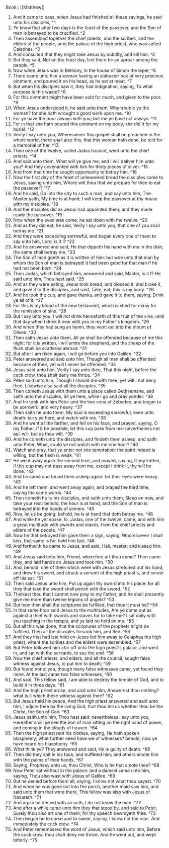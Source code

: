  Book:: [[Matthew]]
 1. And it came to pass, when Jesus had finished all these sayings, he said unto his disciples, ^1
 2. Ye know that after two days is the feast of the passover, and the Son of man is betrayed to be crucified. ^2
 3. Then assembled together the chief priests, and the scribes, and the elders of the people, unto the palace of the high priest, who was called Caiaphas, ^3
 4. And consulted that they might take Jesus by subtilty, and kill him. ^4
 5. But they said, Not on the feast day, lest there be an uproar among the people. ^5
 6. Now when Jesus was in Bethany, in the house of Simon the leper, ^6
 7. There came unto him a woman having an alabaster box of very precious ointment, and poured it on his head, as he sat at meat. ^7
 8. But when his disciples saw it, they had indignation, saying, To what purpose is this waste? ^8
 9. For this ointment might have been sold for much, and given to the poor. ^9
 10. When Jesus understood it, he said unto them, Why trouble ye the woman? for she hath wrought a good work upon me. ^10
 11. For ye have the poor always with you; but me ye have not always. ^11
 12. For in that she hath poured this ointment on my body, she did it for my burial. ^12
 13. Verily I say unto you, Wheresoever this gospel shall be preached in the whole world, there shall also this, that this woman hath done, be told for a memorial of her. ^13
 14. Then one of the twelve, called Judas Iscariot, went unto the chief priests, ^14
 15. And said unto them, What will ye give me, and I will deliver him unto you? And they covenanted with him for thirty pieces of silver. ^15
 16. And from that time he sought opportunity to betray him. ^16
 17. Now the first day of the feast of unleavened bread the disciples came to Jesus, saying unto him, Where wilt thou that we prepare for thee to eat the passover? ^17
 18. And he said, Go into the city to such a man, and say unto him, The Master saith, My time is at hand; I will keep the passover at thy house with my disciples. ^18
 19. And the disciples did as Jesus had appointed them; and they made ready the passover. ^19
 20. Now when the even was come, he sat down with the twelve. ^20
 21. And as they did eat, he said, Verily I say unto you, that one of you shall betray me. ^21
 22. And they were exceeding sorrowful, and began every one of them to say unto him, Lord, is it I? ^22
 23. And he answered and said, He that dippeth his hand with me in the dish, the same shall betray me. ^23
 24. The Son of man goeth as it is written of him: but woe unto that man by whom the Son of man is betrayed! it had been good for that man if he had not been born. ^24
 25. Then Judas, which betrayed him, answered and said, Master, is it I? He said unto him, Thou hast said. ^25
 26. And as they were eating, Jesus took bread, and blessed it, and brake it, and gave it to the disciples, and said, Take, eat; this is my body. ^26
 27. And he took the cup, and gave thanks, and gave it to them, saying, Drink ye all of it; ^27
 28. For this is my blood of the new testament, which is shed for many for the remission of sins. ^28
 29. But I say unto you, I will not drink henceforth of this fruit of the vine, until that day when I drink it new with you in my Father's kingdom. ^29
 30. And when they had sung an hymn, they went out into the mount of Olives. ^30
 31. Then saith Jesus unto them, All ye shall be offended because of me this night: for it is written, I will smite the shepherd, and the sheep of the flock shall be scattered abroad. ^31
 32. But after I am risen again, I will go before you into Galilee. ^32
 33. Peter answered and said unto him, Though all men shall be offended because of thee, yet will I never be offended. ^33
 34. Jesus said unto him, Verily I say unto thee, That this night, before the cock crow, thou shalt deny me thrice. ^34
 35. Peter said unto him, Though I should die with thee, yet will I not deny thee. Likewise also said all the disciples. ^35
 36. Then cometh Jesus with them unto a place called Gethsemane, and saith unto the disciples, Sit ye here, while I go and pray yonder. ^36
 37. And he took with him Peter and the two sons of Zebedee, and began to be sorrowful and very heavy. ^37
 38. Then saith he unto them, My soul is exceeding sorrowful, even unto death: tarry ye here, and watch with me. ^38
 39. And he went a little farther, and fell on his face, and prayed, saying, O my Father, if it be possible, let this cup pass from me: nevertheless not as I will, but as thou wilt. ^39
 40. And he cometh unto the disciples, and findeth them asleep, and saith unto Peter, What, could ye not watch with me one hour? ^40
 41. Watch and pray, that ye enter not into temptation: the spirit indeed is willing, but the flesh is weak. ^41
 42. He went away again the second time, and prayed, saying, O my Father, if this cup may not pass away from me, except I drink it, thy will be done. ^42
 43. And he came and found them asleep again: for their eyes were heavy. ^43
 44. And he left them, and went away again, and prayed the third time, saying the same words. ^44
 45. Then cometh he to his disciples, and saith unto them, Sleep on now, and take your rest: behold, the hour is at hand, and the Son of man is betrayed into the hands of sinners. ^45
 46. Rise, let us be going: behold, he is at hand that doth betray me. ^46
 47. And while he yet spake, lo, Judas, one of the twelve, came, and with him a great multitude with swords and staves, from the chief priests and elders of the people. ^47
 48. Now he that betrayed him gave them a sign, saying, Whomsoever I shall kiss, that same is he: hold him fast. ^48
 49. And forthwith he came to Jesus, and said, Hail, master; and kissed him. ^49
 50. And Jesus said unto him, Friend, wherefore art thou come? Then came they, and laid hands on Jesus and took him. ^50
 51. And, behold, one of them which were with Jesus stretched out his hand, and drew his sword, and struck a servant of the high priest's, and smote off his ear. ^51
 52. Then said Jesus unto him, Put up again thy sword into his place: for all they that take the sword shall perish with the sword. ^52
 53. Thinkest thou that I cannot now pray to my Father, and he shall presently give me more than twelve legions of angels? ^53
 54. But how then shall the scriptures be fulfilled, that thus it must be? ^54
 55. In that same hour said Jesus to the multitudes, Are ye come out as against a thief with swords and staves for to take me? I sat daily with you teaching in the temple, and ye laid no hold on me. ^55
 56. But all this was done, that the scriptures of the prophets might be fulfilled. Then all the disciples forsook him, and fled. ^56
 57. And they that had laid hold on Jesus led him away to Caiaphas the high priest, where the scribes and the elders were assembled. ^57
 58. But Peter followed him afar off unto the high priest's palace, and went in, and sat with the servants, to see the end. ^58
 59. Now the chief priests, and elders, and all the council, sought false witness against Jesus, to put him to death; ^59
 60. But found none: yea, though many false witnesses came, yet found they none. At the last came two false witnesses, ^60
 61. And said, This fellow said, I am able to destroy the temple of God, and to build it in three days. ^61
 62. And the high priest arose, and said unto him, Answerest thou nothing? what is it which these witness against thee? ^62
 63. But Jesus held his peace, And the high priest answered and said unto him, I adjure thee by the living God, that thou tell us whether thou be the Christ, the Son of God. ^63
 64. Jesus saith unto him, Thou hast said: nevertheless I say unto you, Hereafter shall ye see the Son of man sitting on the right hand of power, and coming in the clouds of heaven. ^64
 65. Then the high priest rent his clothes, saying, He hath spoken blasphemy; what further need have we of witnesses? behold, now ye have heard his blasphemy. ^65
 66. What think ye? They answered and said, He is guilty of death. ^66
 67. Then did they spit in his face, and buffeted him; and others smote him with the palms of their hands, ^67
 68. Saying, Prophesy unto us, thou Christ, Who is he that smote thee? ^68
 69. Now Peter sat without in the palace: and a damsel came unto him, saying, Thou also wast with Jesus of Galilee. ^69
 70. But he denied before them all, saying, I know not what thou sayest. ^70
 71. And when he was gone out into the porch, another maid saw him, and said unto them that were there, This fellow was also with Jesus of Nazareth. ^71
 72. And again he denied with an oath, I do not know the man. ^72
 73. And after a while came unto him they that stood by, and said to Peter, Surely thou also art one of them; for thy speech bewrayeth thee. ^73
 74. Then began he to curse and to swear, saying, I know not the man. And immediately the cock crew. ^74
 75. And Peter remembered the word of Jesus, which said unto him, Before the cock crow, thou shalt deny me thrice. And he went out, and wept bitterly. ^75
